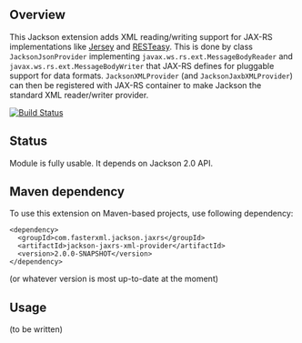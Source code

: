 ## Overview

This Jackson extension adds XML reading/writing support for JAX-RS implementations like [Jersey](http://jersey.java.net/) and [RESTeasy](http://www.jboss.org/resteasy).
This is done by class `JacksonJsonProvider` implementing `javax.ws.rs.ext.MessageBodyReader` and `javax.ws.rs.ext.MessageBodyWriter` that JAX-RS defines for pluggable support for data formats. 
`JacksonXMLProvider` (and `JacksonJaxbXMLProvider`) can then be registered with JAX-RS container to make Jackson the standard XML reader/writer provider.

[![Build Status](https://fasterxml.ci.cloudbees.com/job/jackson-jaxrs-xml-provider-master/badge/icon)](https://fasterxml.ci.cloudbees.com/job/jackson-jaxrs-xml-provider-master/)

## Status

Module is fully usable. It depends on Jackson 2.0 API.

## Maven dependency

To use this extension on Maven-based projects, use following dependency:

    <dependency>
      <groupId>com.fasterxml.jackson.jaxrs</groupId>
      <artifactId>jackson-jaxrs-xml-provider</artifactId>
      <version>2.0.0-SNAPSHOT</version>
    </dependency>

(or whatever version is most up-to-date at the moment)

## Usage

(to be written)
